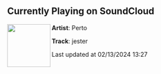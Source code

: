 ## Currently Playing on SoundCloud

[<img align="left" width="100" src="https://i1.sndcdn.com/artworks-fcgG7P6t0z5bRyIb-uwkG8g-t500x500.jpg">](https://soundcloud.com/iamperto/jester?in=iamperto/sets/bozo)

**Artist**: Perto 

**Track**: jester

Last updated at 02/13/2024 13:27
